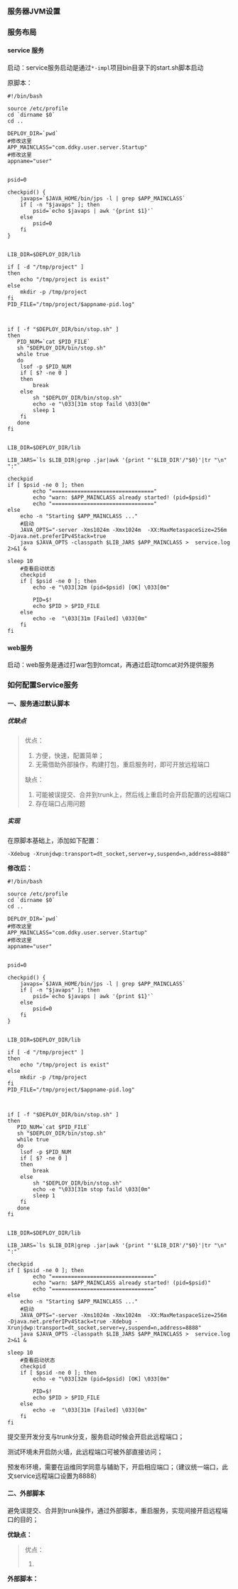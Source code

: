 ### 服务器JVM设置

### 服务布局

#### service 服务

启动：service服务启动是通过`*-impl`项目bin目录下的start.sh脚本启动

原脚本：

    #!/bin/bash

    source /etc/profile
    cd `dirname $0`
    cd ..

    DEPLOY_DIR=`pwd`
    #修改这里
    APP_MAINCLASS="com.ddky.user.server.Startup"
    #修改这里
    appname="user"


    psid=0

    checkpid() {  
        javaps=`$JAVA_HOME/bin/jps -l | grep $APP_MAINCLASS`  
        if [ -n "$javaps" ]; then  
            psid=`echo $javaps | awk '{print $1}'`  
        else  
            psid=0  
        fi  
    }


    LIB_DIR=$DEPLOY_DIR/lib

    if [ -d "/tmp/project" ]
    then
        echo "/tmp/project is exist"
    else
        mkdir -p /tmp/project
    fi
    PID_FILE="/tmp/project/$appname-pid.log"



    if [ -f "$DEPLOY_DIR/bin/stop.sh" ]
    then
       PID_NUM=`cat $PID_FILE`
       sh "$DEPLOY_DIR/bin/stop.sh"
       while true
       do
        lsof -p $PID_NUM
        if [ $? -ne 0 ]
        then
            break
        else
            sh "$DEPLOY_DIR/bin/stop.sh"
            echo -e "\033[31m stop faild \033[0m"
            sleep 1
        fi
       done
    fi


    LIB_DIR=$DEPLOY_DIR/lib

    LIB_JARS=`ls $LIB_DIR|grep .jar|awk '{print "'$LIB_DIR'/"$0}'|tr "\n" ":"`

    checkpid
    if [ $psid -ne 0 ]; then  
            echo "================================"  
            echo "warn: $APP_MAINCLASS already started! (pid=$psid)"  
            echo "================================"  
    else
        echo -n "Starting $APP_MAINCLASS ..." 
        #启动
        JAVA_OPTS="-server -Xms1024m -Xmx1024m  -XX:MaxMetaspaceSize=256m -Djava.net.preferIPv4Stack=true
        java $JAVA_OPTS -classpath $LIB_JARS $APP_MAINCLASS >  service.log 2>&1 &

    sleep 10
        #查看启动状态
        checkpid
        if [ $psid -ne 0 ]; then  
            echo -e "\033[32m (pid=$psid) [OK] \033[0m"  

            PID=$!
            echo $PID > $PID_FILE
        else  
            echo -e  "\033[31m [Failed] \033[0m"  
        fi
    fi

#### web服务

启动：web服务是通过打war包到tomcat，再通过启动tomcat对外提供服务

### 如何配置Service服务

#### 一、服务通过默认脚本

##### 优缺点

> 优点：
> 1. 方便，快速，配置简单；
> 2. 无需借助外部操作，构建打包，重启服务时，即可开放远程端口
>
> 缺点：
> 1. 可能被误提交、合并到trunk上，然后线上重启时会开启配置的远程端口
> 2. 存在端口占用问题

##### 实现

在原脚本基础上，添加如下配置：

```
-Xdebug -Xrunjdwp:transport=dt_socket,server=y,suspend=n,address=8888"
```

**修改后：**

    #!/bin/bash

    source /etc/profile
    cd `dirname $0`
    cd ..

    DEPLOY_DIR=`pwd`
    #修改这里
    APP_MAINCLASS="com.ddky.user.server.Startup"
    #修改这里
    appname="user"


    psid=0

    checkpid() {  
        javaps=`$JAVA_HOME/bin/jps -l | grep $APP_MAINCLASS`  
        if [ -n "$javaps" ]; then  
            psid=`echo $javaps | awk '{print $1}'`  
        else  
            psid=0  
        fi  
    }


    LIB_DIR=$DEPLOY_DIR/lib

    if [ -d "/tmp/project" ]
    then
        echo "/tmp/project is exist"
    else
        mkdir -p /tmp/project
    fi
    PID_FILE="/tmp/project/$appname-pid.log"



    if [ -f "$DEPLOY_DIR/bin/stop.sh" ]
    then
       PID_NUM=`cat $PID_FILE`
       sh "$DEPLOY_DIR/bin/stop.sh"
       while true
       do
        lsof -p $PID_NUM
        if [ $? -ne 0 ]
        then
            break
        else
            sh "$DEPLOY_DIR/bin/stop.sh"
            echo -e "\033[31m stop faild \033[0m"
            sleep 1
        fi
       done
    fi


    LIB_DIR=$DEPLOY_DIR/lib

    LIB_JARS=`ls $LIB_DIR|grep .jar|awk '{print "'$LIB_DIR'/"$0}'|tr "\n" ":"`

    checkpid
    if [ $psid -ne 0 ]; then  
            echo "================================"  
            echo "warn: $APP_MAINCLASS already started! (pid=$psid)"  
            echo "================================"  
    else
        echo -n "Starting $APP_MAINCLASS ..." 
        #启动
        JAVA_OPTS="-server -Xms1024m -Xmx1024m  -XX:MaxMetaspaceSize=256m -Djava.net.preferIPv4Stack=true -Xdebug -Xrunjdwp:transport=dt_socket,server=y,suspend=n,address=8888"
        java $JAVA_OPTS -classpath $LIB_JARS $APP_MAINCLASS >  service.log 2>&1 &

    sleep 10
        #查看启动状态
        checkpid
        if [ $psid -ne 0 ]; then  
            echo -e "\033[32m (pid=$psid) [OK] \033[0m"  

            PID=$!
            echo $PID > $PID_FILE
        else  
            echo -e  "\033[31m [Failed] \033[0m"  
        fi
    fi

提交至开发分支与trunk分支，服务启动时候会开启此远程端口；

测试环境未开启防火墙，此远程端口可被外部直接访问；

预发布环境，需要在运维同学同意与辅助下，开启相应端口；（建议统一端口，此文service远程端口设置为8888）

#### 二、外部脚本

避免误提交、合并到trunk操作，通过外部脚本，重启服务，实现间接开启远程端口的目的；

**优缺点：**

> 优点：
>
> 1.

**外部脚本：**

```

```



